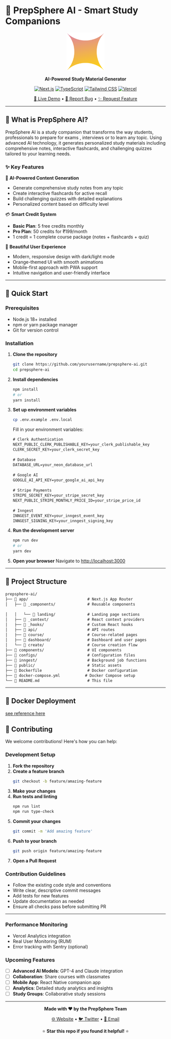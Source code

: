 # 🧡 PrepSphere AI - Smart Study Companions

<div align="center">
  <img src="public/logo-dark.svg" alt="PrepSphere AI Logo" width="120" height="120">
  
  **AI-Powered Study Material Generator**
  
  [![Next.js](https://img.shields.io/badge/Next.js-15.5.3-black?style=for-the-badge&logo=next.js)](https://nextjs.org/)
  [![TypeScript](https://img.shields.io/badge/TypeScript-5.0-blue?style=for-the-badge&logo=typescript)](https://www.typescriptlang.org/)
  [![Tailwind CSS](https://img.shields.io/badge/Tailwind_CSS-4.0-38B2AC?style=for-the-badge&logo=tailwind-css)](https://tailwindcss.com/)
  [![Vercel](https://img.shields.io/badge/Deployed_on-Vercel-000000?style=for-the-badge&logo=vercel)](https://vercel.com/)
  
  [🚀 Live Demo]() • [🐛 Report Bug](https://github.com/nitesh2920/prepsphere-ai/issues) • [✨ Request Feature](https://github.com/nitesh2920/prepsphere-ai/issues)
</div>

---

## 🌟 **What is PrepSphere AI?**

PrepSphere AI is a  study companion that transforms the way students, professionals to prepare for exams , interviews or to learn any topic. Using advanced AI technology, it generates personalized study materials including comprehensive notes, interactive flashcards, and challenging quizzes tailored to your learning needs.

### ✨ **Key Features**

🤖 **AI-Powered Content Generation**
- Generate comprehensive study notes from any topic
- Create interactive flashcards for active recall
- Build challenging quizzes with detailed explanations
- Personalized content based on difficulty level

💳 **Smart Credit System**
- **Basic Plan**: 5 free credits monthly
- **Pro Plan**: 50 credits for ₹199/month
- 1 credit = 1 complete course package (notes + flashcards + quiz)

🎨 **Beautiful User Experience**
- Modern, responsive design with dark/light mode
- Orange-themed UI with smooth animations
- Mobile-first approach with PWA support
- Intuitive navigation and user-friendly interface

---

## 🚀 **Quick Start**

### Prerequisites

- Node.js 18+ installed
- npm or yarn package manager
- Git for version control

### Installation

1. **Clone the repository**
   ```bash
   git clone https://github.com/yourusername/prepsphere-ai.git
   cd prepsphere-ai
   ```

2. **Install dependencies**
   ```bash
   npm install
   # or
   yarn install
   ```

3. **Set up environment variables**
   ```bash
   cp .env.example .env.local
   ```
   
   Fill in your environment variables:
   ```env
   # Clerk Authentication
   NEXT_PUBLIC_CLERK_PUBLISHABLE_KEY=your_clerk_publishable_key
   CLERK_SECRET_KEY=your_clerk_secret_key
   
   # Database
   DATABASE_URL=your_neon_database_url
   
   # Google AI
   GOOGLE_AI_API_KEY=your_google_ai_api_key
   
   # Stripe Payments
   STRIPE_SECRET_KEY=your_stripe_secret_key
   NEXT_PUBLIC_STRIPE_MONTHLY_PRICE_ID=your_stripe_price_id
   
   # Inngest
   INNGEST_EVENT_KEY=your_inngest_event_key
   INNGEST_SIGNING_KEY=your_inngest_signing_key
   ```

4. **Run the development server**
   ```bash
   npm run dev
   # or
   yarn dev
   ```

5. **Open your browser**
   Navigate to [http://localhost:3000](http://localhost:3000)

---



## 📁 **Project Structure**

```
prepsphere-ai/
├── 📁 app/                          # Next.js App Router
│   ├── 📁 _components/              # Reusable components

│   │   └── 📁 landing/              # Landing page sections
│   ├── 📁 _context/                 # React context providers
│   ├── 📁 _hooks/                   # Custom React hooks
│   ├── 📁 api/                      # API routes
│   ├── 📁 course/                   # Course-related pages
│   ├── 📁 dashboard/                # Dashboard and user pages
│   └── 📁 create/                   # Course creation flow
├── 📁 components/                   # UI components
├── 📁 configs/                      # Configuration files
├── 📁 inngest/                      # Background job functions
├── 📁 public/                       # Static assets
├── 📄 Dockerfile                    # Docker configuration
├── 📄 docker-compose.yml           # Docker Compose setup
└── 📄 README.md                     # This file
```


---

## 🐳 **Docker Deployment**

[see reference here](./DOCKER.md)



## 🤝 **Contributing**

We welcome contributions! Here's how you can help:

### **Development Setup**

1. **Fork the repository**
2. **Create a feature branch**
   ```bash
   git checkout -b feature/amazing-feature
   ```
3. **Make your changes**
4. **Run tests and linting**
   ```bash
   npm run lint
   npm run type-check
   ```
5. **Commit your changes**
   ```bash
   git commit -m 'Add amazing feature'
   ```
6. **Push to your branch**
   ```bash
   git push origin feature/amazing-feature
   ```
7. **Open a Pull Request**

### **Contribution Guidelines**

- Follow the existing code style and conventions
- Write clear, descriptive commit messages
- Add tests for new features
- Update documentation as needed
- Ensure all checks pass before submitting PR

---

### **Performance Monitoring**
- Vercel Analytics integration
- Real User Monitoring (RUM)
- Error tracking with Sentry (optional)




### **Upcoming Features**

- [ ] **Advanced AI Models**: GPT-4 and Claude integration
- [ ] **Collaboration**: Share courses with classmates
- [ ] **Mobile App**: React Native companion app 
- [ ] **Analytics**: Detailed study analytics and insights
- [ ] **Study Groups**: Collaborative study sessions
---




<div align="center">
  
  **Made with ❤️ by the PrepSphere Team**
  
  [🌐 Website]() • [🐦 Twitter]() • [📧 Email]()
  
  ⭐ **Star this repo if you found it helpful!** ⭐
  
</div>
